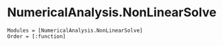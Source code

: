 # NumericalAnalysis.NonLinearSolve

```@autodocs
Modules = [NumericalAnalysis.NonLinearSolve]
Order = [:function] 
```